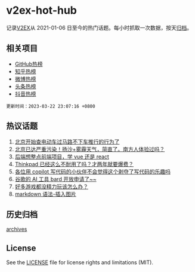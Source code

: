 # v2ex-hot-hub

 记录[V2EX](https://www.v2ex.com/)从 2021-01-06 日至今的热门话题。每小时抓取一次数据，按天[归档](archives)。
 
 ## 相关项目

- [GitHub热榜](https://github.com/lonnyzhang423/github-hot-hub)
- [知乎热榜](https://github.com/lonnyzhang423/zhihu-hot-hub)
- [微博热榜](https://github.com/lonnyzhang423/weibo-hot-hub)
- [头条热榜](https://github.com/lonnyzhang423/toutiao-hot-hub)
- [抖音热榜](https://github.com/lonnyzhang423/douyin-hot-hub)


 `更新时间：2023-03-22 23:07:16 +0800`

## 热议话题

1. [北京开始查电动车过马路不下车推行的行为了](https://www.v2ex.com/t/926079)
1. [北京已达严重污染！扬沙+雾霾天气，简直了。南方人体验过吗？](https://www.v2ex.com/t/926060)
1. [后端想整点前端项目，学 vue 还是 react](https://www.v2ex.com/t/926133)
1. [Thinkpad 已经这么不耐用了吗？才两年就要爆费？](https://www.v2ex.com/t/926050)
1. [各位用 copilot 写代码的小伙伴不会觉得这个剥夺了写代码的乐趣吗](https://www.v2ex.com/t/926065)
1. [谷歌的 AI 工具 bard 开放申请了~~](https://www.v2ex.com/t/926020)
1. [好多游戏都没精力玩该怎么办？](https://www.v2ex.com/t/926066)
1. [markdown 语法-插入图片](https://www.v2ex.com/t/926148)

## 历史归档

[archives](archives)

## License

See the [LICENSE](LICENSE) file for license rights and limitations (MIT).

